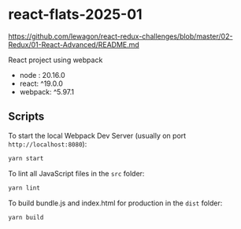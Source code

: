 # react-flats-2025-01

https://github.com/lewagon/react-redux-challenges/blob/master/02-Redux/01-React-Advanced/README.md

React project using webpack

- node : 20.16.0
- react: ^19.0.0
- webpack: ^5.97.1


## Scripts

To start the local Webpack Dev Server (usually on port `http://localhost:8080`):

```bash
yarn start
```

To lint all JavaScript files in the `src` folder:

```bash
yarn lint
```

To build bundle.js and index.html for production in the `dist` folder:

```bash
yarn build
```
